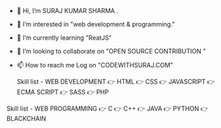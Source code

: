 - 👋 Hi, I’m SURAJ KUMAR SHARMA .
- 👀 I’m interested in "web development & programming."
- 🌱 I’m currently learning "ReatJS"
- 💞️ I’m looking to collaborate on  "OPEN SOURCE CONTRIBUTION "
- 📫 How to reach me Log on "CODEWITHSURAJ.COM"
  
  Skill list -  WEB DEVELOPMENT
             👉 HTML 
             👉 CSS
             👉 JAVASCRIPT
             👉 ECMA SCRIPT 
             👉 SASS
             👉 PHP
             
 Skill list -   WEB PROGRAMMING
              👉 C
              👉 C++
              👉 JAVA
              👉 PYTHON
              👉 BLACKCHAIN
              
                    
                    
         
            

<!---
sharma62/sharma62 is a ✨ special ✨ repository because its `README.md` (this file) appears on your GitHub profile.
You can click the Preview link to take a look at your changes.
--->

